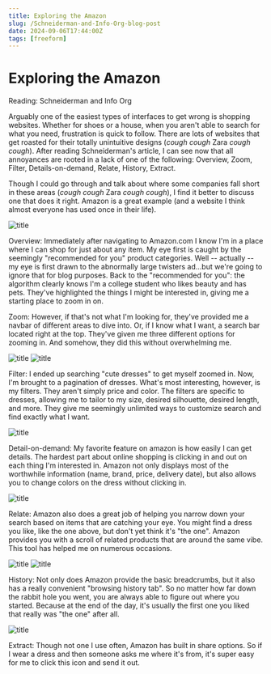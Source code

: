```yaml
---
title: Exploring the Amazon
slug: /Schneiderman-and-Info-Org-blog-post
date: 2024-09-06T17:44:00Z
tags: [freeform]
---
```


# Exploring the Amazon

Reading: Schneiderman and Info Org

Arguably one of the easiest types of interfaces to get wrong is shopping websites. Whether for shoes or a house, when you aren't able to search for what you need, frustration is quick to follow. There are lots of websites that get roasted for their totally unintuitive designs (*cough cough* Zara *cough cough*). After reading Schneiderman's article, I can see now that all annoyances are rooted in a lack of one of the following: Overview, Zoom, Filter, Details-on-demand, Relate, History, Extract.

Though I could go through and talk about where some companies fall short in these areas (*cough cough* Zara *cough cough*), I find it better to discuss one that does it right. Amazon is a great example (and a website I think almost everyone has used once in their life).

![title](/img/AmazonOverview.jpeg)

Overview: Immediately after navigating to Amazon.com I know I'm in a place where I can shop for just about any item. My eye first is caught by the seemingly "recommended for you" product categories. Well -- actually -- my eye is first drawn to the abnormally large twisters ad...but we're going to ignore that for blog purposes. Back to the "recommended for you": the algorithm clearly knows I'm a college student who likes beauty and has pets. They've highlighted the things I might be interested in, giving me a starting place to zoom in on.

Zoom: However, if that's not what I'm looking for, they've provided me a navbar of different areas to dive into. Or, if I know what I want, a search bar located right at the top. They've given me three different options for zooming in. And somehow, they did this without overwhelming me.

![title](/img/AmazonResults.png)
![title](/img/AmazonFilter.jpeg)

Filter: I ended up searching "cute dresses" to get myself zoomed in. Now, I'm brought to a pagination of dresses. What's most interesting, however, is my filters. They aren't simply price and color. The filters are specific to dresses, allowing me to tailor to my size, desired silhouette, desired length, and more. They give me seemingly unlimited ways to customize search and find exactly what I want.

![title](/img/AmazonDetails.jpeg)

Detail-on-demand: My favorite feature on amazon is how easily I can get details. The hardest part about online shopping is clicking in and out on each thing I'm interested in. Amazon not only displays most of the worthwhile information (name, brand, price, delivery date), but also allows you to change colors on the dress without clicking in.

![title](/img/AmazonRelate.jpeg)

Relate: Amazon also does a great job of helping you narrow down your search based on items that are catching your eye. You might find a dress you like, like the one above, but don't yet think it's "the one". Amazon provides you with a scroll of related products that are around the same vibe. This tool has helped me on numerous occasions.

![title](/img/AmazonBreadcrumbs.jpeg)
![title](/img/AmazonHistory.jpeg)

History: Not only does Amazon provide the basic breadcrumbs, but it also has a really convenient "browsing history tab". So no matter how far down the rabbit hole you went, you are always able to figure out where you started. Because at the end of the day, it's usually the first one you liked that really was "the one" after all.

![title](/img/AmazonShareBetter.jpeg)

Extract: Though not one I use often, Amazon has built in share options. So if I wear a dress and then someone asks me where it's from, it's super easy for me to click this icon and send it out.
